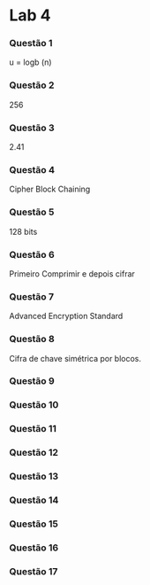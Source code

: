 # Lab 4
### Questão 1
u = logb (n)
### Questão 2
256
### Questão 3
2.41
### Questão 4
Cipher Block Chaining
### Questão 5
128 bits
### Questão 6
Primeiro Comprimir e depois cifrar
### Questão 7
Advanced Encryption Standard
### Questão 8
Cifra de chave simétrica por blocos.
### Questão 9

### Questão 10
### Questão 11
### Questão 12
### Questão 13
### Questão 14
### Questão 15
### Questão 16
### Questão 17

